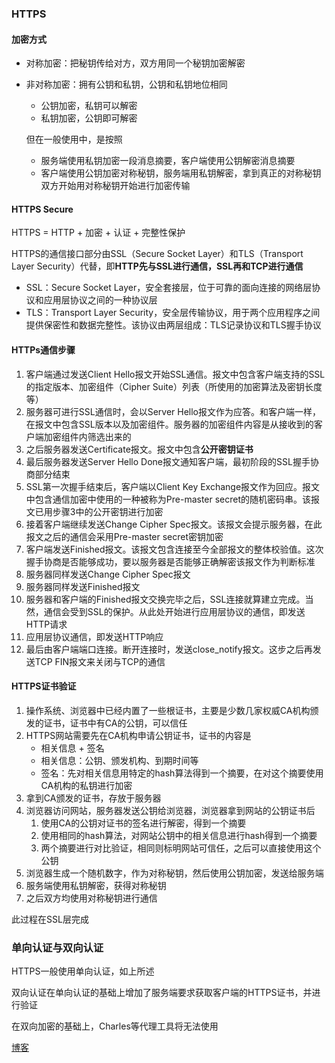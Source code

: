 ### HTTPS

#### 加密方式

* 对称加密：把秘钥传给对方，双方用同一个秘钥加密解密
* 非对称加密：拥有公钥和私钥，公钥和私钥地位相同

	* 公钥加密，私钥可以解密
	* 私钥加密，公钥即可解密

	但在一般使用中，是按照
	* 服务端使用私钥加密一段消息摘要，客户端使用公钥解密消息摘要
	* 客户端使用公钥加密对称秘钥，服务端用私钥解密，拿到真正的对称秘钥
	双方开始用对称秘钥开始进行加密传输

#### HTTPS Secure

HTTPS = HTTP + 加密 + 认证 + 完整性保护

HTTPS的通信接口部分由SSL（Secure Socket Layer）和TLS（Transport Layer Security）代替，即**HTTP先与SSL进行通信，SSL再和TCP进行通信**

* SSL：Secure Socket Layer，安全套接层，位于可靠的面向连接的网络层协议和应用层协议之间的一种协议层
* TLS：Transport Layer Security，安全层传输协议，用于两个应用程序之间提供保密性和数据完整性。该协议由两层组成：TLS记录协议和TLS握手协议

#### HTTPs通信步骤

1. 客户端通过发送Client Hello报文开始SSL通信。报文中包含客户端支持的SSL的指定版本、加密组件（Cipher Suite）列表（所使用的加密算法及密钥长度等）
2. 服务器可进行SSL通信时，会以Server Hello报文作为应答。和客户端一样，在报文中包含SSL版本以及加密组件。服务器的加密组件内容是从接收到的客户端加密组件内筛选出来的
3. 之后服务器发送Certificate报文。报文中包含**公开密钥证书**
4. 最后服务器发送Server Hello Done报文通知客户端，最初阶段的SSL握手协商部分结束
5. SSL第一次握手结束后，客户端以Client Key Exchange报文作为回应。报文中包含通信加密中使用的一种被称为Pre-master secret的随机密码串。该报文已用步骤3中的公开密钥进行加密
6. 接着客户端继续发送Change Cipher Spec报文。该报文会提示服务器，在此报文之后的通信会采用Pre-master secret密钥加密
7. 客户端发送Finished报文。该报文包含连接至今全部报文的整体校验值。这次握手协商是否能够成功，要以服务器是否能够正确解密该报文作为判断标准
8. 服务器同样发送Change Cipher Spec报文
9. 服务器同样发送Finished报文
10. 服务器和客户端的Finished报文交换完毕之后，SSL连接就算建立完成。当然，通信会受到SSL的保护。从此处开始进行应用层协议的通信，即发送HTTP请求
11. 应用层协议通信，即发送HTTP响应
12. 最后由客户端端口连接。断开连接时，发送close_notify报文。这步之后再发送TCP FIN报文来关闭与TCP的通信

#### HTTPS证书验证

1. 操作系统、浏览器中已经内置了一些根证书，主要是少数几家权威CA机构颁发的证书，证书中有CA的公钥，可以信任
2. HTTPS网站需要先在CA机构申请公钥证书，证书的内容是
	* 相关信息 + 签名
	* 相关信息：公钥、颁发机构、到期时间等
	* 签名：先对相关信息用特定的hash算法得到一个摘要，在对这个摘要使用CA机构的私钥进行加密
3. 拿到CA颁发的证书，存放于服务器
4. 浏览器访问网站，服务器发送公钥给浏览器，浏览器拿到网站的公钥证书后
	1. 使用CA的公钥对证书的签名进行解密，得到一个摘要
	2. 使用相同的hash算法，对网站公钥中的相关信息进行hash得到一个摘要
	3. 两个摘要进行对比验证，相同则标明网站可信任，之后可以直接使用这个公钥
5. 浏览器生成一个随机数字，作为对称秘钥，然后使用公钥加密，发送给服务端
6. 服务端使用私钥解密，获得对称秘钥
7. 之后双方均使用对称秘钥进行通信

此过程在SSL层完成

### 单向认证与双向认证

HTTPS一般使用单向认证，如上所述

双向认证在单向认证的基础上增加了服务端要求获取客户端的HTTPS证书，并进行验证

在双向加密的基础上，Charles等代理工具将无法使用

[博客](https://www.jianshu.com/p/29e0ba31fb8d)